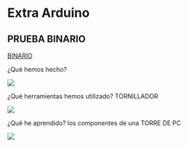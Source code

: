 # Extra Arduino

## PRUEBA BINARIO

[BINARIO](https://github.com/chenbangwei/SOLDADURA-Y-DISENO/blob/main/prueba_binario_bang.ino)

¿Qué hemos hecho?


![](https://github.com/chenbangwei/SOLDADURA-Y-DISENO/blob/main/20210413_120707.jpg)

¿Qué herramientas hemos utilizado?
TORNILLADOR 

![](https://github.com/chenbangwei/SOLDADURA-Y-DISENO/blob/main/20210413_121324.jpg)

¿Qué he aprendido?
 los componentes de una TORRE DE PC

![](https://github.com/chenbangwei/SOLDADURA-Y-DISENO/blob/main/20210413_123317.jpg)
